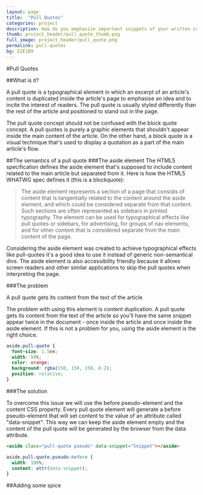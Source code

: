 ```yaml
---
layout: page
title:  "Pull Quotes"
categories: project
description: How do you emphasize important snippets of your written content?
thumb: project_header/pull_quote_thumb.png
full_image: project_header/pull_quote.png
permalink: pull-quotes
bg: E2E1B9
---
```

#Pull Quotes

##What is it?

A pull quote is a typographical element in which an excerpt of an article's content is duplicated inside the article's page to emphasise an idea and to incite the interest of readers. The pull quote is usually styled differently than the rest of the article and positioned to stand out in the page.

The pull quote concept should not be confused with the block quote concept. A pull quotes is purely a graphic elements that shouldn't appear inside the main content of the article. On the other hand, a block quote is a visual technique that's used to display a quotation as a part of the main article's flow.

##The semantics of a pull quote
###The aside element
The HTML5 specification defines the aside element that's supposed to include content related to the main article but separated from it. Here is how the HTML5 WHATWG spec defines it (this is a blockquote):

> The aside element represents a section of a page that consists of content that is tangentially related to the content around
> the aside element, and which could be considered separate from that content. Such sections are often represented as sidebars
> in printed typography.
> The element can be used for typographical effects like pull quotes or sidebars, for advertising, for groups of nav elements,
> and for other content that is considered separate from the main content of the page.

Considering the aside element was created to achieve typographical effects like pull-quotes it's a good idea to use it instead of generic non-semantical divs. The aside element is also accessibility friendly because it allows screen readers and other similar applications to skip the pull quotes when interpreting the page.

###The problem
<aside class="pull-quote right">A pull quote gets its content from the text of the article</aside>

The problem with using this element is content duplication. A pull quote gets its content from the text of the article so you'll have the same snippet appear twice in the document - once inside the article and once inside the aside element. If this is not a problem for you, using the aside element is the right choice.

~~~ CSS
aside.pull-quote {
  font-size: 1.5em;
  width: 50%;
  color: orange;
  background: rgba(150, 150, 150, 0.2);
  position: relative;
}
~~~

###The solution

<aside class="pull-quote pseudo left" data-snippet="To overcome this issue we will use the before pseudo-element"></aside>
To overcome this issue we will use the before pseudo-element and the content CSS property. Every pull quote element will generate a before pseudo-element that will set content to the value of an attribute called "data-snippet". This way we can keep the aside element empty and the content of the pull quote will be generated by the browser from the data attribute.

~~~ HTML
<aside class="pull-quote pseudo" data-snippet="Snippet"></aside>
~~~

~~~ CSS
aside.pull-quote.pseudo:before {
  width: 100%;
  content: attr(data-snippet);
}
~~~

##Adding some spice


